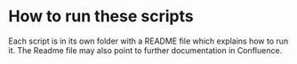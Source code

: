 # How to run these scripts

Each script is in its own folder with a README file which explains how to
run it. The Readme file may also point to further documentation in Confluence.

